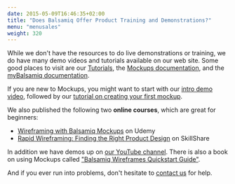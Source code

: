 ```yaml
---
date: 2015-05-09T16:46:35+02:00
title: "Does Balsamiq Offer Product Training and Demonstrations?"
menu: "menusales"
weight: 320
---
```


While we don't have the resources to do live demonstrations or training, we do have many demo videos and tutorials available on our web site. Some good places to visit are our [Tutorials](/tutorials/), the [Mockups documentation](https://docs.balsamiq.com/desktop/), and the [myBalsamiq documentation](https://docs.balsamiq.com/mybalsamiq/).

If you are new to Mockups, you might want to start with our [intro demo video](/tutorials/introvideo/), followed by our [tutorial on creating your first mockup](/tutorials/firstmockup/).

We also published the following two **online courses**, which are great for beginners:

*   [Wireframing with Balsamiq Mockups](https://www.udemy.com/wireframing-with-balsamiq-mockups/) on Udemy
*   [Rapid Wireframing: Finding the Right Product Design](https://www.skillshare.com/classes/design/Rapid-Wireframing-Finding-the-Right-Product-Design/1947996659) on SkillShare

In addition we have demos up on [our YouTube channel](https://www.youtube.com/playlist?list=PLVlyYfbClWxRpOSJvalIUTBxoqkrzowzI). There is also a book on using Mockups called ["Balsamiq Wireframes Quickstart Guide"](/resources/books/).

And if you ever run into problems, don't hesitate to [contact us](https://balsamiq.com/company/#contact) for help.